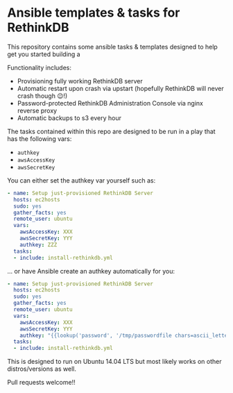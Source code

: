 Ansible templates & tasks for RethinkDB
=======================================

This repository contains some ansible tasks & templates designed to help get you started building a 

Functionality includes:

 - Provisioning fully working RethinkDB server
 - Automatic restart upon crash via upstart (hopefully RethinkDB will never crash though :wink:!)
 - Password-protected RethinkDB Administration Console via nginx reverse proxy
 - Automatic backups to s3 every hour

The tasks contained within this repo are designed to be run in a play that has the following vars:

 - `authkey`
 - `awsAccessKey`
 - `awsSecretKey`

You can either set the authkey var yourself such as:

```yaml
- name: Setup just-provisioned RethinkDB Server
  hosts: ec2hosts
  sudo: yes
  gather_facts: yes
  remote_user: ubuntu
  vars:
    awsAccessKey: XXX
    awsSecretKey: YYY
    authkey: ZZZ
  tasks:
  - include: install-rethinkdb.yml
```

... or have Ansible create an authkey automatically for you:

```yaml
- name: Setup just-provisioned RethinkDB Server
  hosts: ec2hosts
  sudo: yes
  gather_facts: yes
  remote_user: ubuntu
  vars:
    awsAccessKey: XXX
    awsSecretKey: YYY
    authkey: "{{lookup('password', '/tmp/passwordfile chars=ascii_letters,digits,hexdigits')}}"
  tasks:
  - include: install-rethinkdb.yml
```

This is designed to run on Ubuntu 14.04 LTS but most likely works on other distros/versions as well.

Pull requests welcome!!
